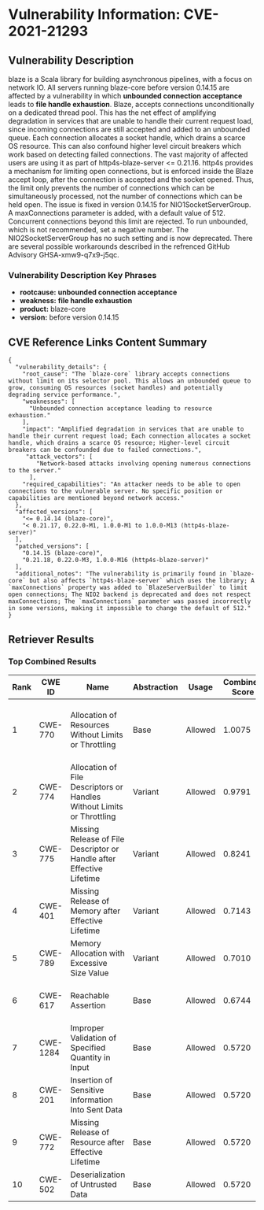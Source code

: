 # Vulnerability Information: CVE-2021-21293

## Vulnerability Description
blaze is a Scala library for building asynchronous pipelines, with a focus on network IO. All servers running blaze-core before version 0.14.15 are affected by a vulnerability in which **unbounded connection acceptance** leads to **file handle exhaustion**. Blaze, accepts connections unconditionally on a dedicated thread pool. This has the net effect of amplifying degradation in services that are unable to handle their current request load, since incoming connections are still accepted and added to an unbounded queue. Each connection allocates a socket handle, which drains a scarce OS resource. This can also confound higher level circuit breakers which work based on detecting failed connections. The vast majority of affected users are using it as part of http4s-blaze-server <= 0.21.16. http4s provides a mechanism for limiting open connections, but is enforced inside the Blaze accept loop, after the connection is accepted and the socket opened. Thus, the limit only prevents the number of connections which can be simultaneously processed, not the number of connections which can be held open. The issue is fixed in version 0.14.15 for NIO1SocketServerGroup. A maxConnections parameter is added, with a default value of 512. Concurrent connections beyond this limit are rejected. To run unbounded, which is not recommended, set a negative number. The NIO2SocketServerGroup has no such setting and is now deprecated. There are several possible workarounds described in the refrenced GitHub Advisory GHSA-xmw9-q7x9-j5qc.

### Vulnerability Description Key Phrases
- **rootcause:** **unbounded connection acceptance**
- **weakness:** **file handle exhaustion**
- **product:** blaze-core
- **version:** before version 0.14.15

## CVE Reference Links Content Summary
```
{
  "vulnerability_details": {
    "root_cause": "The `blaze-core` library accepts connections without limit on its selector pool. This allows an unbounded queue to grow, consuming OS resources (socket handles) and potentially degrading service performance.",
    "weaknesses": [
      "Unbounded connection acceptance leading to resource exhaustion."
    ],
    "impact": "Amplified degradation in services that are unable to handle their current request load; Each connection allocates a socket handle, which drains a scarce OS resource; Higher-level circuit breakers can be confounded due to failed connections.",
     "attack_vectors": [
        "Network-based attacks involving opening numerous connections to the server."
      ],
    "required_capabilities": "An attacker needs to be able to open connections to the vulnerable server. No specific position or capabilities are mentioned beyond network access."
  },
  "affected_versions": [
    "<= 0.14.14 (blaze-core)",
    "< 0.21.17, 0.22.0-M1, 1.0.0-M1 to 1.0.0-M13 (http4s-blaze-server)"
  ],
  "patched_versions": [
    "0.14.15 (blaze-core)",
    "0.21.18, 0.22.0-M3, 1.0.0-M16 (http4s-blaze-server)"
  ],
  "additional_notes": "The vulnerability is primarily found in `blaze-core` but also affects `http4s-blaze-server` which uses the library; A `maxConnections` property was added to `BlazeServerBuilder` to limit open connections; The NIO2 backend is deprecated and does not respect maxConnections; The `maxConnections` parameter was passed incorrectly in some versions, making it impossible to change the default of 512."
}
```

## Retriever Results

### Top Combined Results

| Rank | CWE ID | Name | Abstraction | Usage | Combined Score | Retrievers | Individual Scores |
|------|--------|------|-------------|-------|---------------|------------|-------------------|
| 1 | CWE-770 | Allocation of Resources Without Limits or Throttling | Base | Allowed | 1.0075 | dense, sparse, graph | dense: 0.446, sparse: 1.000, graph: 0.595 |
| 2 | CWE-774 | Allocation of File Descriptors or Handles Without Limits or Throttling | Variant | Allowed | 0.9791 | dense, sparse, graph | dense: 0.586, sparse: 1.000, graph: 0.546 |
| 3 | CWE-775 | Missing Release of File Descriptor or Handle after Effective Lifetime | Variant | Allowed | 0.8241 | dense, sparse, graph | dense: 0.388, sparse: 1.000, graph: 0.354 |
| 4 | CWE-401 | Missing Release of Memory after Effective Lifetime | Variant | Allowed | 0.7143 | dense, sparse | dense: 0.403, sparse: 1.000 |
| 5 | CWE-789 | Memory Allocation with Excessive Size Value | Variant | Allowed | 0.7010 | dense, sparse | dense: 0.374, sparse: 1.000 |
| 6 | CWE-617 | Reachable Assertion | Base | Allowed | 0.6744 | dense, sparse | dense: 0.375, sparse: 0.850 |
| 7 | CWE-1284 | Improper Validation of Specified Quantity in Input | Base | Allowed | 0.5720 | sparse | sparse: 1.000 |
| 8 | CWE-201 | Insertion of Sensitive Information Into Sent Data | Base | Allowed | 0.5720 | sparse | sparse: 1.000 |
| 9 | CWE-772 | Missing Release of Resource after Effective Lifetime | Base | Allowed | 0.5720 | sparse | sparse: 1.000 |
| 10 | CWE-502 | Deserialization of Untrusted Data | Base | Allowed | 0.5720 | sparse | sparse: 1.000 |

